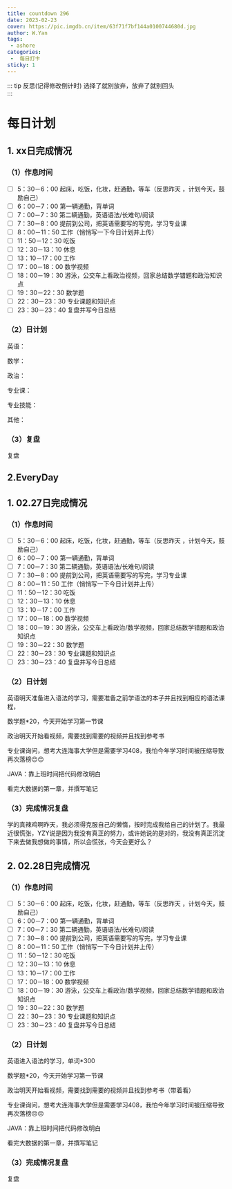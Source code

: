 ```yaml
---
title: countdown 296 
date: 2023-02-23
cover: https://pic.imgdb.cn/item/63f71f7bf144a0100744680d.jpg
author: W.Yan
tags:
 - ashore
categories:
 -  每日打卡
sticky: 1
---
```


::: tip 反思(记得修改倒计时)
选择了就别放弃，放弃了就别回头<br>
:::

<!-- more -->

# 每日计划

## 1. xx日完成情况

### （1）作息时间

- [ ] 5：30－6：00 起床，吃饭，化妆，赶通勤，等车（反思昨天 ，计划今天，鼓励自己）
- [ ] 6：00－7：00 第一辆通勤，背单词 
- [ ] 7：00－7：30 第二辆通勤，英语语法/长难句/阅读
- [ ] 7：30－8：00 提前到公司，把英语需要写的写完，学习专业课
- [ ]  8：00－11：50 工作（悄悄写一下今日计划并上传）
- [ ] 11：50－12：30 吃饭
- [ ] 12：30－13：10 休息
- [ ] 13：10－17：00 工作
- [ ] 17：00－18：00 数学视频
- [ ] 18：00－19：30 游泳，公交车上看政治视频，回家总结数学错题和政治知识点
- [ ] 19：30－22：30 数学题
- [ ]  22：30－23：30 专业课题和知识点
- [ ]  23：30－23：40 复盘并写今日总结

### （2）日计划

英语：

数学：

政治：

专业课：

专业技能：

其他：

### （3）复盘

复盘

## 2.EveryDay

## 1. 02.27日完成情况

### （1）作息时间

- [ ] 5：30－6：00 起床，吃饭，化妆，赶通勤，等车（反思昨天 ，计划今天，鼓励自己）
- [ ] 6：00－7：00 第一辆通勤，背单词 
- [ ] 7：00－7：30 第二辆通勤，英语语法/长难句/阅读
- [ ] 7：30－8：00 提前到公司，把英语需要写的写完，学习专业课
- [ ]  8：00－11：50 工作（悄悄写一下今日计划并上传）
- [ ] 11：50－12：30 吃饭
- [ ] 12：30－13：10 休息
- [ ] 13：10－17：00 工作
- [ ] 17：00－18：00 数学视频
- [ ] 18：00－19：30 游泳，公交车上看政治/数学视频，回家总结数学错题和政治知识点
- [ ] 19：30－22：30 数学题
- [ ]  22：30－23：30 专业课题和知识点
- [ ]  23：30－23：40 复盘并写今日总结

### （2）日计划

英语明天准备进入语法的学习，需要准备之前学语法的本子并且找到相应的语法课程，

数学题*20，今天开始学习第一节课

政治明天开始看视频，需要找到需要的视频并且找到参考书

专业课询问，想考大连海事大学但是需要学习408，我怕今年学习时间被压缩导致再次落榜😔😔

JAVA：靠上班时间把代码修改明白

看完大数据的第一章，并撰写笔记

### （3）完成情况复盘

学的真辣鸡啊昨天，我必须得克服自己的懒惰，按时完成我给自己的计划了。我最近很慌张，YZY说是因为我没有真正的努力，或许她说的是对的，我没有真正沉淀下来去做我想做的事情，所以会慌张，今天会更好么？

## 2. 02.28日完成情况

### （1）作息时间

- [ ] 5：30－6：00 起床，吃饭，化妆，赶通勤，等车（反思昨天 ，计划今天，鼓励自己）
- [ ] 6：00－7：00 第一辆通勤，背单词 
- [ ] 7：00－7：30 第二辆通勤，英语语法/长难句/阅读
- [ ] 7：30－8：00 提前到公司，把英语需要写的写完，学习专业课
- [ ] 8：00－11：50 工作（悄悄写一下今日计划并上传）
- [ ] 11：50－12：30 吃饭
- [ ] 12：30－13：10 休息
- [ ] 13：10－17：00 工作
- [ ] 17：00－18：00 数学视频
- [ ] 18：00－19：30 游泳，公交车上看政治/数学视频，回家总结数学错题和政治知识点
- [ ] 19：30－22：30 数学题
- [ ] 22：30－23：30 专业课题和知识点
- [ ] 23：30－23：40 复盘并写今日总结

### （2）日计划

英语进入语法的学习，单词*300

数学题*20，今天开始学习第一节课

政治明天开始看视频，需要找到需要的视频并且找到参考书（带着看）

专业课询问，想考大连海事大学但是需要学习408，我怕今年学习时间被压缩导致再次落榜😔😔

JAVA：靠上班时间把代码修改明白

看完大数据的第一章，并撰写笔记

### （3）完成情况复盘

复盘





